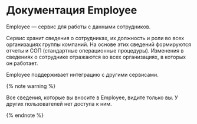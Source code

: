 # Документация Employee

Employee — сервис для работы с данными сотрудников.

Сервис хранит сведения о сотрудниках, их должность и роли во всех организациях группы компаний. На основе этих сведений формируются отчеты и СОП (стандартные операционные процедуры). Изменения в сведениях о сотруднике отражаются во всех организациях, в которых он работает.

Employee поддерживает интеграцию с другими сервисами.

{% note warning %}

Все сведения, которые вы вносите в Employee, видите только вы. У других пользователей нет доступа к ним.

{% endnote %}